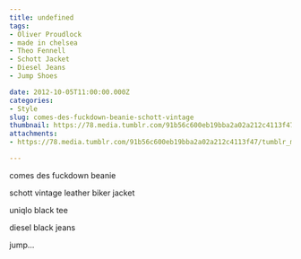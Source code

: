 ```yaml
---
title: undefined
tags:
- Oliver Proudlock
- made in chelsea
- Theo Fennell
- Schott Jacket
- Diesel Jeans
- Jump Shoes

date: 2012-10-05T11:00:00.000Z
categories:
- Style
slug: comes-des-fuckdown-beanie-schott-vintage
thumbnail: https://78.media.tumblr.com/91b56c600eb19bba2a02a212c4113f47/tumblr_mbmid20O3P1rhrm24o1_r1_1280.jpg
attachments:
- https://78.media.tumblr.com/91b56c600eb19bba2a02a212c4113f47/tumblr_mbmid20O3P1rhrm24o1_r1_1280.jpg

---
```


comes des fuckdown beanie  

  schott vintage leather biker jacket 

  uniqlo black tee  

  diesel black jeans 

  jump...
